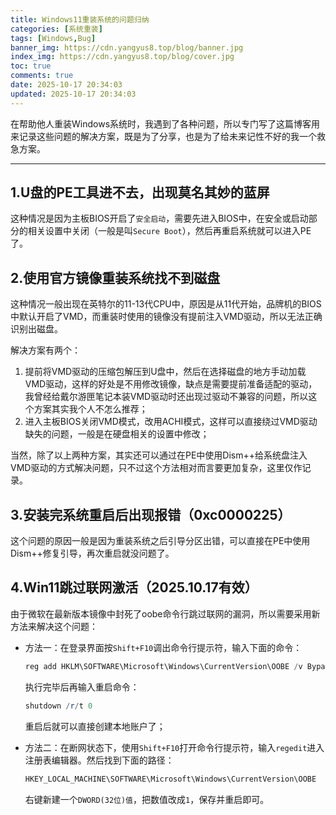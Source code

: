 ```yaml
---
title: Windows11重装系统的问题归纳
categories: [系统重装]
tags: [Windows,Bug]
banner_img: https://cdn.yangyus8.top/blog/banner.jpg
index_img: https://cdn.yangyus8.top/blog/cover.jpg
toc: true
comments: true
date: 2025-10-17 20:34:03
updated: 2025-10-17 20:34:03
---
```

在帮助他人重装Windows系统时，我遇到了各种问题，所以专门写了这篇博客用来记录这些问题的解决方案，既是为了分享，也是为了给未来记性不好的我一个救急方案。

------

## 1.U盘的PE工具进不去，出现莫名其妙的蓝屏

这种情况是因为主板BIOS开启了`安全启动`，需要先进入BIOS中，在安全或启动部分的相关设置中关闭（一般是叫`Secure Boot`），然后再重启系统就可以进入PE了。

## 2.使用官方镜像重装系统找不到磁盘

这种情况一般出现在英特尔的11-13代CPU中，原因是从11代开始，品牌机的BIOS中默认开启了VMD，而重装时使用的镜像没有提前注入VMD驱动，所以无法正确识别出磁盘。

解决方案有两个：

1. 提前将VMD驱动的压缩包解压到U盘中，然后在选择磁盘的地方手动加载VMD驱动，这样的好处是不用修改镜像，缺点是需要提前准备适配的驱动，我曾经给戴尔游匣笔记本装VMD驱动时还出现过驱动不兼容的问题，所以这个方案其实我个人不怎么推荐；
2. 进入主板BIOS关闭VMD模式，改用ACHI模式，这样可以直接绕过VMD驱动缺失的问题，一般是在硬盘相关的设置中修改；

当然，除了以上两种方案，其实还可以通过在PE中使用Dism++给系统盘注入VMD驱动的方式解决问题，只不过这个方法相对而言要更加复杂，这里仅作记录。

## 3.安装完系统重启后出现报错（0xc0000225）

这个问题的原因一般是因为重装系统之后引导分区出错，可以直接在PE中使用Dism++修复引导，再次重启就没问题了。

## 4.Win11跳过联网激活（2025.10.17有效）

由于微软在最新版本镜像中封死了oobe命令行跳过联网的漏洞，所以需要采用新方法来解决这个问题：

- 方法一：在登录界面按`Shift+F10`调出命令行提示符，输入下面的命令：

  ```powershell
  reg add HKLM\SOFTWARE\Microsoft\Windows\CurrentVersion\OOBE /v BypassNRO /t REG_DWORD /d 1 /f
  ```

  执行完毕后再输入重启命令：

  ```powershell
  shutdown /r/t 0
  ```

  重启后就可以直接创建本地账户了；

- 方法二：在断网状态下，使用`Shift+F10`打开命令行提示符，输入`regedit`进入注册表编辑器。然后找到下面的路径：

  ```powershell
  HKEY_LOCAL_MACHINE\SOFTWARE\Microsoft\Windows\CurrentVersion\OOBE
  ```

  右键新建一个`DWORD(32位)值`，把数值改成`1`，保存并重启即可。

